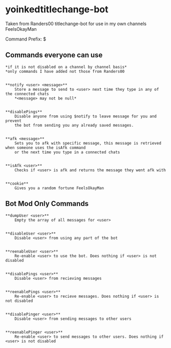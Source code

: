 # yoinkedtitlechange-bot

Taken from Randers00 titlechange-bot for use in my own channels FeelsOkayMan

Command Prefix: $

## Commands everyone can use

	*if it is not disabled on a channel by channel basis*
	*only commands I have added not those from Randers00


	**notify <user> <message>**
		Store a message to send to <user> next time they type in any of the connected chats
		*<message> may not be null*
	

	**disablePings**
		Disable anyone from using $notify to leave message for you and prevent
		the bot from sending you any already saved messages.


	**afk <message>**
		Sets you to afk with specific message, this message is retrieved when someone uses the isAfk command
		or the next time you type in a connected chats
	
	
	**isAfk <user>**
		Checks if <user> is afk and returns the message they went afk with
	
	
	**cookie**
		Gives you a random fortune FeelsOkayMan
	
	

## Bot Mod Only Commands

	
	
	**dumpUser <user>**
		Empty the array of all messages for <user>
	
	
	**disableUser <user>**
		Disable <user> from using any part of the bot
	
	
	**reenableUser <user>**
		Re-enable <user> to use the bot. Does nothing if <user> is not disabled
	
	
	**disablePings <user>**
		Disable <user> from recieving messages
	
	
	**reenablePings <user>**
		Re-enable <user> to recieve messages. Does nothing if <user> is not disabled
	
	
	**disablePinger <user>**
		Disable <user> from sending messages to other users
	
	
	**reenablePinger <user>**
		Re-enable <user> to send messages to other users. Does nothing if <user> is not disabled
	
